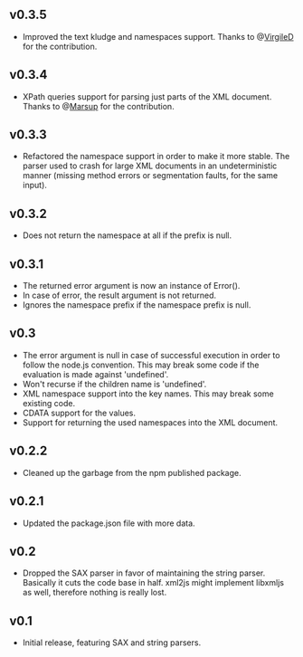 ## v0.3.5
 * Improved the text kludge and namespaces support. Thanks to @[VirgileD](https://github.com/VirgileD) for the contribution.

## v0.3.4
 * XPath queries support for parsing just parts of the XML document. Thanks to @[Marsup](https://github.com/Marsup) for the contribution.

## v0.3.3
 * Refactored the namespace support in order to make it more stable. The parser used to crash for large XML documents in an undeterministic manner (missing method errors or segmentation faults, for the same input).

## v0.3.2
 * Does not return the namespace at all if the prefix is null.

## v0.3.1
 * The returned error argument is now an instance of Error().
 * In case of error, the result argument is not returned.
 * Ignores the namespace prefix if the namespace prefix is null.

## v0.3
 * The error argument is null in case of successful execution in order to follow the node.js convention. This may break some code if the evaluation is made against 'undefined'.
 * Won't recurse if the children name is 'undefined'.
 * XML namespace support into the key names. This may break some existing code.
 * CDATA support for the values.
 * Support for returning the used namespaces into the XML document.

## v0.2.2
 * Cleaned up the garbage from the npm published package.

## v0.2.1
 * Updated the package.json file with more data.

## v0.2
 * Dropped the SAX parser in favor of maintaining the string parser. Basically it cuts the code base in half. xml2js might implement libxmljs as well, therefore nothing is really lost.

## v0.1
 * Initial release, featuring SAX and string parsers.
